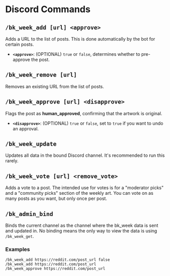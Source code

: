 # Discord Commands
## `/bk_week_add [url] <approve>`
Adds a URL to the list of posts. This is done automatically by the bot for certain posts.
- **`<approve>`**: (OPTIONAL) `true` or `false`, determines whether to pre-approve the post.
## `/bk_week_remove [url]`
Removes an existing URL from the list of posts.
## `/bk_week_approve [url] <disapprove>`
Flags the post as **human_approved**, confirming that the artwork is original.
- **`<disapprove>`**: (OPTIONAL) `true` or `false`, set to `true` if you want to undo an approval.
## `/bk_week_update`
Updates all data in the bound Discord channel. It's recommended to run this rarely.
## `/bk_week_vote [url] <remove_vote>`
Adds a vote to a post. The intended use for votes is for a "moderator picks" and a "community picks" section of the weekly art.
You can vote on as many posts as you want, but only once per post.
## `/bk_admin_bind`
Binds the current channel as the channel where the bk_week data is sent and updated in. No binding means the only way to view the data is using `/bk_week_get`.
### **Examples**
```
/bk_week_add https://reddit.com/post_url false
/bk_week_add https://reddit.com/post_url
/bk_week_approve https://reddit.com/post_url
```